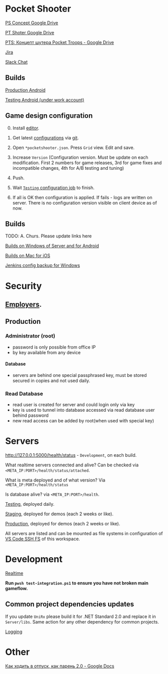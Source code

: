 # Pocket Shooter

[PS Concept Google Drive](https://docs.google.com/document/d/1_-DRWQVDP7L_wD_metQ6UU_L9NRBi9cdl0j9o7ED_1k/)

[PT Shoter Google Drive](https://drive.google.com/drive/u/0/folders/1QstRxKVrM_s9svSCJ7BG2YQ28kLJKQ2E)

[PTS: Концепт шутера Pocket Troops - Google Drive](https://docs.google.com/document/d/1cdBFh7sRgHNb41CxR0KNN7ziAIQmeFFcRHtMnQJzscI/edit#heading=h.dzqe8d6nhmhf)

[Jira](https://heyworks.atlassian.net/secure/RapidBoard.jspa?projectKey=PS)

[Slack Chat](https://heyworks.slack.com/messages/CEPHWRW2X/)

## Builds

[Production Android](https://play.google.com/store/apps/details?id=com.pocket.shooter)

[Testing Android (under work account)](https://play.google.com/apps/testing/com.pocket.shooter.test)

## Game design configuration

0. Install [editor](https://www.altova.com/xmlspy-xml-editor).

1. Get latest [configurations](./Server/.gameconfigs) via [git](https://desktop.github.com/).

2. Open `*pocketshooter.json`. Press  `Grid` view. Edit and save.

3. Increase `Version` (Configuration version. Must be update on each modification. First 2 numbers for game releases, 3rd for game fixes and incompatible changes, 4th for A/B testing and tuning)

3. Push.

4. Wait [`Testing` configuration job](http://192.168.88.172:8080/view/Shooter/job/ShooterConfigDeploy/) to finish.

5. If all is OK then configuration is applied. If fails - logs are written on server. There is no configuration version visible on client device as of now.


## Builds

TODO: A. Churs. Please update links here

[Builds on Windows of Server and for Android](http://192.168.88.172:8080/view/Shooter/)

[Builds on Mac for iOS](http://192.168.88.169:8080/view/Shooter/)

[Jenkins config backup for Windows](https://github.com/Heyworks/JenkinsBackup)

# Security

## [Employers](https://docs.google.com/spreadsheets/u/1/d/1cZLqvBVdgO1hvrMsrQzVYJxP5lLNdGn7aDBinEyezmA/edit#gid=0).

## Production 

### Administrator (root)
- password is only possible from office IP
- by key available from any device

#### Database
- servers are behind one special passphrased key, must be stored secured in copies and not used daily.

### Read Database

- read user is created for server and could login only via key
- key is used to tunnel into database accessed via read database user behind password
- new read access can be added by root(when used with special key)

# Servers

http://127.0.0.1:5000/health/status - `Development`, on each build. 

What realtime servers connected and alive? Can be checked via `<META_IP:PORT>/health/status/attached`.

What is meta deployed and of what version?  Via `<META_IP:PORT>/health/status`

Is database alive? via `<META_IP:PORT>/health`.

[Testing](.\Server\.deployment\testing\topology.yml), deployed daily.

[Staging](.\Server\.deployment\staging\topology.yml), deployed for demos (each 2 weeks or like).

[Production](.\Server\.deployment\production\topology.yml), deployed for demos (each 2 weeks or like).


All servers are listed and can be mounted as file systems in configuration of [VS Code SSH FS](https://marketplace.visualstudio.com/items?itemName=Kelvin.vscode-sshfs) of this workspace.



# Development

[Realtime](realtime.md)

**Run `pwsh test-integration.ps1` to ensure you have not broken main gameflow.**

## Common project dependencies updates

If you update `UniRx` please build it for .NET Standard 2.0 and replace it in `Server/libs`. Same action for any other dependency for common projects.

[Logging](logging.md)


# Other

[Как ходить в отпуск, как парень 2.0 - Google Docs](https://docs.google.com/document/d/16BQVgMwEC80nPTXpEKrSpobmC8BODGxHibuGe2zRxA8/edit)

